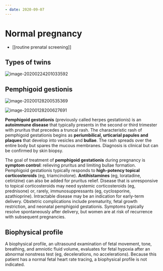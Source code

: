 ```yaml
---
- date: 2020-09-07
---
```


# Normal pregnancy

- [[routine prenatal screening]]

## Types of twins

<!-- types of twins -->

![image-20200224201033592](https://photos.thisispiggy.com/file/wikiFiles/image-20200224201033592.png)

## Pemphigoid gestionis

<!-- herpes gestionis is, sx -->

![image-20200128200535369](https://photos.thisispiggy.com/file/wikiFiles/image-20200128200535369.png)

![image-20200128200627691](https://photos.thisispiggy.com/file/wikiFiles/image-20200128200627691.png)

**Pemphigoid gestationis** (previously called herpes gestationis) is an **autoimmune disease** that typically presents in the second or third trimester with pruritus that precedes a truncal rash. The characteristic rash of pemphigoid gestationis begins as **periumbilical, urticarial papules and plaques** that develop into vesicles and **bullae**. The rash spreads over the entire body but spares the mucous membranes. Diagnosis is clinical but can be confirmed by skin biopsy.

The goal of treatment of **pemphigoid gestationis** during pregnancy is **symptom control**: relieving pruritus and limiting bullae formation. Pemphigoid gestationis typically responds to **high-potency topical corticosteroids** (eg, triamcinolone). **Antihistamines** (eg, loratadine, cetirizine) can also be added for pruritus relief. Disease that is unresponsive to topical corticosteroids may need systemic corticosteroids (eg, prednisone) or, rarely, immunosuppressants (eg, cyclosporine, azathioprine). Intractable disease may be an indication for early-term delivery. Obstetric complications include prematurity, fetal growth restriction, and neonatal pemphigoid gestationis. Symptoms typically resolve spontaneously after delivery, but women are at risk of recurrence with subsequent pregnancies.

## Biophysical profile

<!-- biophysical profile is, uses -->

A biophysical profile, an ultrasound examination of fetal movement, tone, breathing, and amniotic fluid volume, evaluates for fetal hypoxia after an abnormal nonstress test (eg, decelerations, no accelerations). Because this patient has a normal fetal heart rate tracing, a biophysical profile is not indicated.
